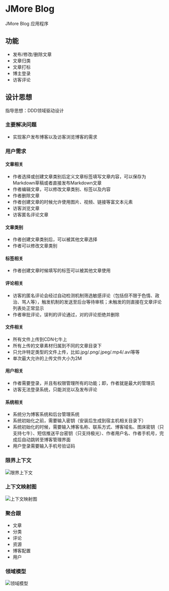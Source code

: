 # JMore Blog

JMore Blog 应用程序

## 功能

* 发布/修改/删除文章
* 文章归类
* 文章打标
* 博主登录
* 访客评论

## 设计思想

指导思想：DDD领域驱动设计

### 主要解决问题

* 实现客户发布博客以及访客浏览博客的需求

### 用户需求

#### 文章相关

* 作者选择或创建文章类别后定义文章标签填写文章内容，可以保存为Markdown草稿或者直接发布Markdown文章
* 作者编辑文章，可以修改文章类别、标签以及内容
* 作者删除文章
* 作者创建文章的时候允许使用图片、视频、链接等富文本元素
* 访客浏览文章
* 访客匿名评论文章

#### 文章类别

* 作者创建文章类别后，可以被其他文章选择
* 作者可以修改文章类别

#### 标签相关

* 作者创建文章时候填写的标签可以被其他文章使用

#### 评论相关

* 访客的匿名评论会经过自动检测机制筛选敏感评论（包括但不限于色情、政治、骂人等），触发机制的发送至后台等待审核；未触发的则直接在文章评论列表处正常显示
* 作者审批评论，误判的评论通过，对的评论拒绝并删除

#### 文件相关

* 所有文件上传到CDN七牛上
* 所有上传的文章素材归属到不同的文章目录下
* 只允许特定类型的文件上传，比如.jpg/.png/.jpeg/.mp4/.avi等等
* 单次最大允许的上传文件大小为2M

#### 用户相关

* 作者需要登录，并且有权限管理所有的功能；即，作者就是最大的管理员
* 访客无法登录系统，只能浏览以及发布评论

#### 系统相关

* 系统分为博客系统和后台管理系统
* 系统初始化之前，需要输入密钥（安装后生成到宿主机相关目录下）
* 系统初始化的时候，需要输入博客名称、联系方式、博客域名、图床密钥（只支持七牛）、短信推送平台密钥（只支持极光）、作者用户名、作者手机号，完成后自动跳转至博客管理界面
* 用户登录需要输入手机号验证码


### 限界上下文

![限界上下文](https://static.xuqiang.me/public/images/%E9%99%90%E7%95%8C%E4%B8%8A%E4%B8%8B%E6%96%87.png)

### 上下文映射图

![上下文映射图](https://static.xuqiang.me/public/images/%E4%B8%8A%E4%B8%8B%E6%96%87%E6%98%A0%E5%B0%84%E5%9B%BE.png)

### 聚合跟

* 文章
* 分类
* 评论
* 资源
* 博客配置
* 用户

### 领域模型

![领域模型](https://static.xuqiang.me/public/images/%E5%8D%9A%E5%AE%A2DDD%E9%A2%86%E5%9F%9F%E9%A9%B1%E5%8A%A8%E8%AE%BE%E8%AE%A1.png)
